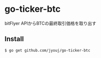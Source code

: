 # go-ticker-btc
bitFlyer APIからBTCの最終取引価格を取り出す

## Install
```
$ go get github.com/jyouj/go-ticker-btc
```

